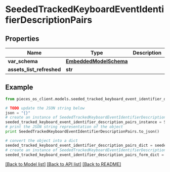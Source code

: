 # SeededTrackedKeyboardEventIdentifierDescriptionPairs


## Properties
Name | Type | Description | Notes
------------ | ------------- | ------------- | -------------
**var_schema** | [**EmbeddedModelSchema**](EmbeddedModelSchema.md) |  | [optional] 
**assets_list_refreshed** | **str** |  | [optional] 

## Example

```python
from pieces_os_client.models.seeded_tracked_keyboard_event_identifier_description_pairs import SeededTrackedKeyboardEventIdentifierDescriptionPairs

# TODO update the JSON string below
json = "{}"
# create an instance of SeededTrackedKeyboardEventIdentifierDescriptionPairs from a JSON string
seeded_tracked_keyboard_event_identifier_description_pairs_instance = SeededTrackedKeyboardEventIdentifierDescriptionPairs.from_json(json)
# print the JSON string representation of the object
print SeededTrackedKeyboardEventIdentifierDescriptionPairs.to_json()

# convert the object into a dict
seeded_tracked_keyboard_event_identifier_description_pairs_dict = seeded_tracked_keyboard_event_identifier_description_pairs_instance.to_dict()
# create an instance of SeededTrackedKeyboardEventIdentifierDescriptionPairs from a dict
seeded_tracked_keyboard_event_identifier_description_pairs_form_dict = seeded_tracked_keyboard_event_identifier_description_pairs.from_dict(seeded_tracked_keyboard_event_identifier_description_pairs_dict)
```
[[Back to Model list]](../README.md#documentation-for-models) [[Back to API list]](../README.md#documentation-for-api-endpoints) [[Back to README]](../README.md)


